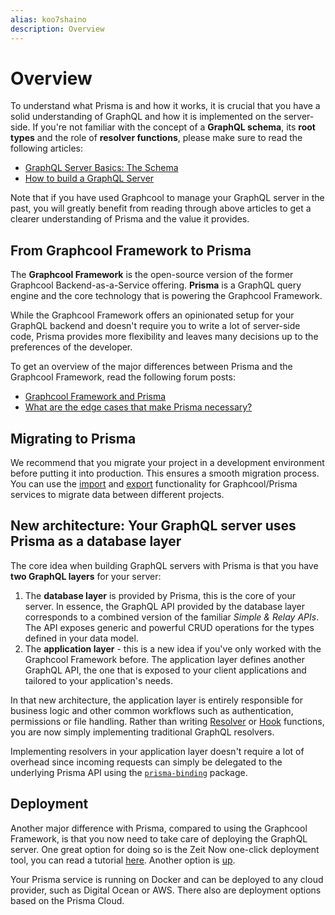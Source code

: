 ```yaml
---
alias: koo7shaino
description: Overview
---
```


# Overview

<InfoBox>

To understand what Prisma is and how it works, it is crucial that you have a solid understanding of GraphQL and how it is implemented on the server-side. If you're not familiar with the concept of a **GraphQL schema**, its **root types** and the role of **resolver functions**, please make sure to read the following articles:

- [GraphQL Server Basics: The Schema](https://blog.graph.cool/ac5e2950214e)
- [How to build a GraphQL Server](https://blog.graph.cool/6da86f346e68)

Note that if you have used Graphcool to manage your GraphQL server in the past, you will greatly benefit from reading through above articles to get a clearer understanding of Prisma and the value it provides.

</InfoBox>

## From Graphcool Framework to Prisma

The **Graphcool Framework** is the open-source version of the former Graphcool Backend-as-a-Service offering. **Prisma** is a GraphQL query engine and the core technology that is powering the Graphcool Framework.

While the Graphcool Framework offers an opinionated setup for your GraphQL backend and doesn't require you to write a lot of server-side code, Prisma provides more flexibility and leaves many decisions up to the preferences of the developer.

To get an overview of the major differences between Prisma and the Graphcool Framework, read the following forum posts:

- [Graphcool Framework and Prisma](https://www.graph.cool/forum/t/graphcool-framework-and-prisma/2237)
- [What are the edge cases that make Prisma necessary?](https://www.graph.cool/forum/t/what-are-the-edge-cases-that-make-prisma-necessary/2857/8)

## Migrating to Prisma

We recommend that you migrate your project in a development environment before putting it into production. This ensures a smooth migration process. You can use the [import](!alias-ol2eoh8xie) and [export](!alias-pa0aip3loh) functionality for Graphcool/Prisma services to migrate data between different projects.

## New architecture: Your GraphQL server uses Prisma as a database layer

The core idea when building GraphQL servers with Prisma is that you have **two GraphQL layers** for your server:

1. The **database layer** is provided by Prisma, this is the core of your server. In essence, the GraphQL API provided by the database layer corresponds to a combined version of the familiar _Simple & Relay APIs_. The API exposes generic and powerful CRUD operations for the types defined in your data model.
2. The **application layer** - this is a new idea if you've only worked with the Graphcool Framework before. The application layer defines another GraphQL API, the one that is exposed to your client applications and tailored to your application's needs.

In that new architecture, the application layer is entirely responsible for business logic and other common workflows such as authentication, permissions or file handling. Rather than writing [Resolver](https://www.graph.cool/docs/reference/functions/resolvers-su6wu3yoo2) or [Hook](https://www.graph.cool/docs/reference/functions/hooks-pa6guruhaf) functions, you are now simply implementing traditional GraphQL resolvers.

Implementing resolvers in your application layer doesn't require a lot of overhead since incoming requests can simply be delegated to the underlying Prisma API using the [`prisma-binding`](!alias-gai5urai6u) package.

## Deployment

Another major difference with Prisma, compared to using the Graphcool Framework, is that you now need to take care of deploying the GraphQL server. One great option for doing so is the Zeit Now one-click deployment tool, you can read a tutorial [here](!alias-ahs1jahkee). Another option is [up](https://up.docs.apex.sh).

Your Prisma service is running on Docker and can be deployed to any cloud provider, such as Digital Ocean or AWS. There also are deployment options based on the Prisma Cloud.
